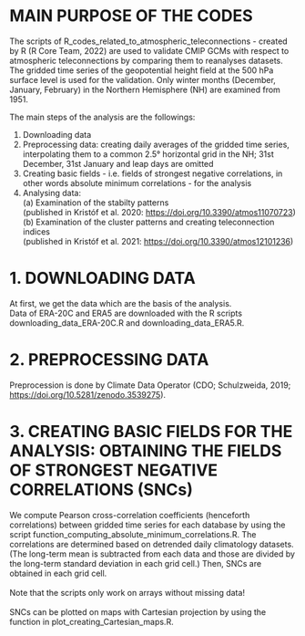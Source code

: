 # MAIN PURPOSE OF THE CODES

The scripts of R_codes_related_to_atmospheric_teleconnections - created by R (R Core Team, 2022) are used to validate CMIP GCMs with respect to atmospheric teleconnections by comparing them to reanalyses datasets. The gridded time series of the geopotential height field at the 500 hPa surface level is used for the validation. Only winter months (December, January, February) in the Northern Hemisphere (NH) are examined from 1951.

The main steps of the analysis are the followings:
1. Downloading data
2. Preprocessing data: creating daily averages of the gridded time series, interpolating them to a common 2.5° horizontal grid in the NH; 31st December, 31st January and leap days are omitted
3. Creating basic fields - i.e. fields of strongest negative correlations, in other words absolute minimum correlations - for the analysis
4. Analysing data: <br>
   (a) Examination of the stabilty patterns <br>
       (published in Kristóf et al. 2020: https://doi.org/10.3390/atmos11070723) <br>
   (b) Examination of the cluster patterns and creating teleconnection indices <br>
       (published in Kristóf et al. 2021: https://doi.org/10.3390/atmos12101236)
 
# 1. DOWNLOADING DATA
At first, we get the data which are the basis of the analysis. <br>
Data of ERA-20C and ERA5 are downloaded with the R scripts <a>downloading_data_ERA-20C.R</a> and downloading_data_ERA5.R.

# 2. PREPROCESSING DATA
Preprocession is done by Climate Data Operator (CDO; Schulzweida, 2019; https://doi.org/10.5281/zenodo.3539275).

# 3. CREATING BASIC FIELDS FOR THE ANALYSIS: OBTAINING THE FIELDS OF STRONGEST NEGATIVE CORRELATIONS (SNCs)
We compute Pearson cross-correlation coefficients (henceforth correlations) between gridded time series for each database by using the script function_computing_absolute_minimum_correlations.R. The correlations are determined based on detrended daily climatology datasets. (The long-term mean is subtracted from each data and those are divided by the long-term standard deviation in each grid cell.) Then, SNCs are obtained in each grid cell. <br>
<br>
Note that the scripts only work on arrays without missing data! <br>
<br>
SNCs can be plotted on maps with Cartesian projection by using the function in plot_creating_Cartesian_maps.R.
